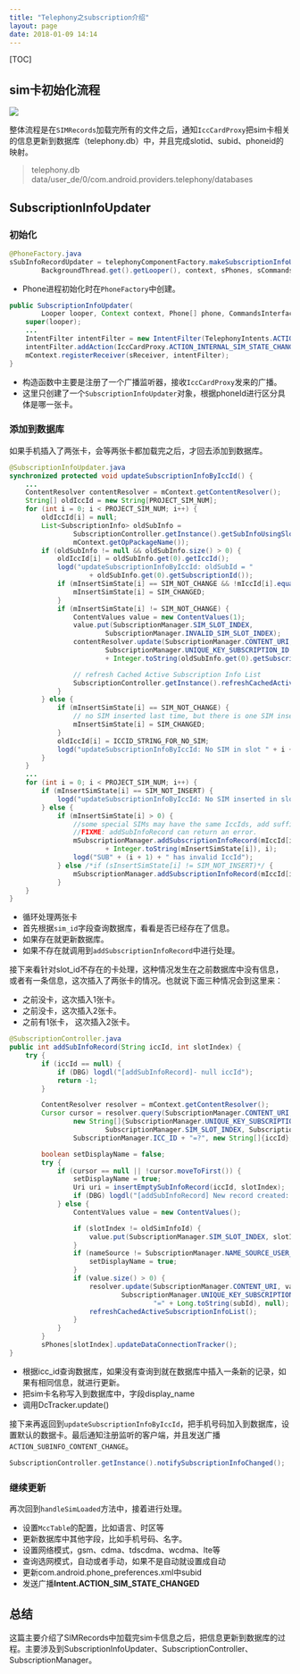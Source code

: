 ```yaml
---
title: "Telephony之subscription介绍"
layout: page
date: 2018-01-09 14:14
---
```


[TOC]

## sim卡初始化流程

![](/wiki/static/images/sim_card_init.png)

整体流程是在`SIMRecords`加载完所有的文件之后，通知`IccCardProxy`把sim卡相关的信息更新到数据库（telephony.db）中，并且完成slotid、subid、phoneid的映射。

> telephony.db   data/user_de/0/com.android.providers.telephony/databases  

## SubscriptionInfoUpdater

### 初始化

```java
@PhoneFactory.java
sSubInfoRecordUpdater = telephonyComponentFactory.makeSubscriptionInfoUpdater(
        BackgroundThread.get().getLooper(), context, sPhones, sCommandsInterfaces);
```

- Phone进程初始化时在`PhoneFactory`中创建。

```java
public SubscriptionInfoUpdater(
        Looper looper, Context context, Phone[] phone, CommandsInterface[] ci) {
    super(looper);
    ...
    IntentFilter intentFilter = new IntentFilter(TelephonyIntents.ACTION_SIM_STATE_CHANGED);
    intentFilter.addAction(IccCardProxy.ACTION_INTERNAL_SIM_STATE_CHANGED);
    mContext.registerReceiver(sReceiver, intentFilter);
}
```

- 构造函数中主要是注册了一个广播监听器，接收`IccCardProxy`发来的广播。
- 这里只创建了一个`SubscriptionInfoUpdater`对象，根据phoneId进行区分具体是哪一张卡。

### 添加到数据库

如果手机插入了两张卡，会等两张卡都加载完之后，才回去添加到数据库。

```java
@SubscriptionInfoUpdater.java
synchronized protected void updateSubscriptionInfoByIccId() {
	...
    ContentResolver contentResolver = mContext.getContentResolver();
    String[] oldIccId = new String[PROJECT_SIM_NUM];
    for (int i = 0; i < PROJECT_SIM_NUM; i++) {
        oldIccId[i] = null;
        List<SubscriptionInfo> oldSubInfo =
                SubscriptionController.getInstance().getSubInfoUsingSlotIndexWithCheck(i, false,
                mContext.getOpPackageName());
        if (oldSubInfo != null && oldSubInfo.size() > 0) {
            oldIccId[i] = oldSubInfo.get(0).getIccId();
            logd("updateSubscriptionInfoByIccId: oldSubId = "
                    + oldSubInfo.get(0).getSubscriptionId());
            if (mInsertSimState[i] == SIM_NOT_CHANGE && !mIccId[i].equals(oldIccId[i])) {
                mInsertSimState[i] = SIM_CHANGED;
            }	
            if (mInsertSimState[i] != SIM_NOT_CHANGE) {
                ContentValues value = new ContentValues(1);
                value.put(SubscriptionManager.SIM_SLOT_INDEX,
                        SubscriptionManager.INVALID_SIM_SLOT_INDEX);
                contentResolver.update(SubscriptionManager.CONTENT_URI, value,
                        SubscriptionManager.UNIQUE_KEY_SUBSCRIPTION_ID + "="
                        + Integer.toString(oldSubInfo.get(0).getSubscriptionId()), null);

                // refresh Cached Active Subscription Info List
                SubscriptionController.getInstance().refreshCachedActiveSubscriptionInfoList();
            }
        } else {
            if (mInsertSimState[i] == SIM_NOT_CHANGE) {
                // no SIM inserted last time, but there is one SIM inserted now
                mInsertSimState[i] = SIM_CHANGED;
            }
            oldIccId[i] = ICCID_STRING_FOR_NO_SIM;
            logd("updateSubscriptionInfoByIccId: No SIM in slot " + i + " last time");
        }
    }
	...
    for (int i = 0; i < PROJECT_SIM_NUM; i++) {
        if (mInsertSimState[i] == SIM_NOT_INSERT) {
            logd("updateSubscriptionInfoByIccId: No SIM inserted in slot " + i + " this time");
        } else {
            if (mInsertSimState[i] > 0) {
                //some special SIMs may have the same IccIds, add suffix to distinguish them
                //FIXME: addSubInfoRecord can return an error.
                mSubscriptionManager.addSubscriptionInfoRecord(mIccId[i]
                        + Integer.toString(mInsertSimState[i]), i);
                logd("SUB" + (i + 1) + " has invalid IccId");
            } else /*if (sInsertSimState[i] != SIM_NOT_INSERT)*/ {
                mSubscriptionManager.addSubscriptionInfoRecord(mIccId[i], i);
            }
	}
}	
```

- 循环处理两张卡
- 首先根据`sim_id`字段查询数据库，看看是否已经存在了信息。
- 如果存在就更新数据库。
- 如果不存在就调用到`addSubscriptionInfoRecord`中进行处理。

接下来看针对slot_id不存在的卡处理，这种情况发生在之前数据库中没有信息，或者有一条信息，这次插入了两张卡的情况。也就说下面三种情况会到这里来：

- 之前没卡，这次插入1张卡。
- 之前没卡，这次插入2张卡。
- 之前有1张卡， 这次插入2张卡。

```java
@SubscriptionController.java
public int addSubInfoRecord(String iccId, int slotIndex) {
    try {
        if (iccId == null) {
            if (DBG) logdl("[addSubInfoRecord]- null iccId");
            return -1;
        }

        ContentResolver resolver = mContext.getContentResolver();
        Cursor cursor = resolver.query(SubscriptionManager.CONTENT_URI,
                new String[]{SubscriptionManager.UNIQUE_KEY_SUBSCRIPTION_ID,
                        SubscriptionManager.SIM_SLOT_INDEX, SubscriptionManager.NAME_SOURCE},
                SubscriptionManager.ICC_ID + "=?", new String[]{iccId}, null);

        boolean setDisplayName = false;
        try {
            if (cursor == null || !cursor.moveToFirst()) {
                setDisplayName = true;
                Uri uri = insertEmptySubInfoRecord(iccId, slotIndex);
                if (DBG) logdl("[addSubInfoRecord] New record created: " + uri);
            } else {
                ContentValues value = new ContentValues();

                if (slotIndex != oldSimInfoId) {
                    value.put(SubscriptionManager.SIM_SLOT_INDEX, slotIndex);
                }
                if (nameSource != SubscriptionManager.NAME_SOURCE_USER_INPUT) {
                    setDisplayName = true;
                }
                if (value.size() > 0) {
                    resolver.update(SubscriptionManager.CONTENT_URI, value,
                            SubscriptionManager.UNIQUE_KEY_SUBSCRIPTION_ID +
                                    "=" + Long.toString(subId), null);
                    refreshCachedActiveSubscriptionInfoList();
                }
            }
        }
        sPhones[slotIndex].updateDataConnectionTracker();
}
```

- 根据icc_id查询数据库，如果没有查询到就在数据库中插入一条新的记录，如果有相同信息，就进行更新。
- 把sim卡名称写入到数据库中，字段display_name
- 调用DcTracker.update()

接下来再返回到`updateSubscriptionInfoByIccId`，把手机号码加入到数据库，设置默认的数据卡。最后通知注册监听的客户端，并且发送广播`ACTION_SUBINFO_CONTENT_CHANGE`。

```java
SubscriptionController.getInstance().notifySubscriptionInfoChanged();
```

### 继续更新

再次回到`handleSimLoaded`方法中，接着进行处理。

- 设置`MccTable`的配置，比如语言、时区等
- 更新数据库中其他字段，比如手机号码、名字。
- 设置网络模式，gsm、cdma、tdscdma、wcdma、lte等
- 查询选网模式，自动或者手动，如果不是自动就设置成自动
- 更新com.android.phone_preferences.xml中subid
- 发送广播**Intent.ACTION_SIM_STATE_CHANGED**

## 总结

这篇主要介绍了SIMRecords中加载完sim卡信息之后，把信息更新到数据库的过程。主要涉及到SubscriptionInfoUpdater、SubscriptionController、SubscriptionManager。